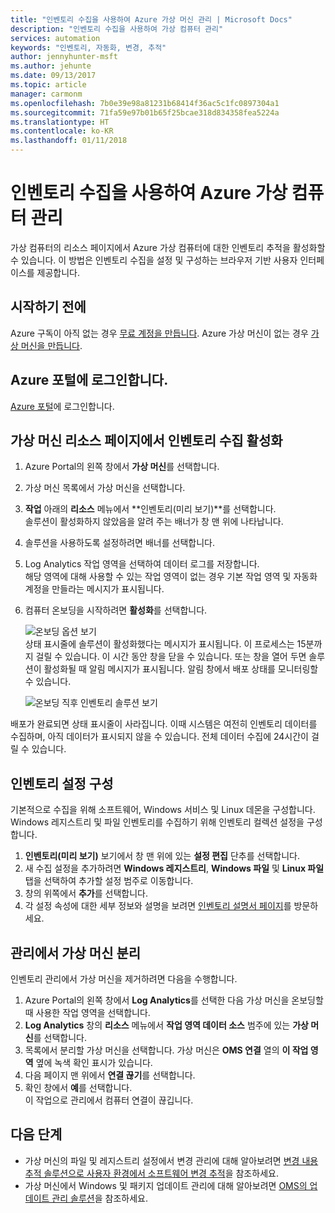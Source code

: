 ```yaml
---
title: "인벤토리 수집을 사용하여 Azure 가상 머신 관리 | Microsoft Docs"
description: "인벤토리 수집을 사용하여 가상 컴퓨터 관리"
services: automation
keywords: "인벤토리, 자동화, 변경, 추적"
author: jennyhunter-msft
ms.author: jehunte
ms.date: 09/13/2017
ms.topic: article
manager: carmonm
ms.openlocfilehash: 7b0e39e98a81231b68414f36ac5c1fc0897304a1
ms.sourcegitcommit: 71fa59e97b01b65f25bcae318d834358fea5224a
ms.translationtype: HT
ms.contentlocale: ko-KR
ms.lasthandoff: 01/11/2018
---
```

# <a name="manage-an-azure-virtual-machine-with-inventory-collection"></a>인벤토리 수집을 사용하여 Azure 가상 컴퓨터 관리

가상 컴퓨터의 리소스 페이지에서 Azure 가상 컴퓨터에 대한 인벤토리 추적을 활성화할 수 있습니다. 이 방법은 인벤토리 수집을 설정 및 구성하는 브라우저 기반 사용자 인터페이스를 제공합니다.

## <a name="before-you-begin"></a>시작하기 전에
Azure 구독이 아직 없는 경우 [무료 계정을 만듭니다](https://azure.microsoft.com/free/).
Azure 가상 머신이 없는 경우 [가상 머신을 만듭니다](https://docs.microsoft.com/azure/virtual-machines/windows/quick-create-portal).

## <a name="sign-in-to-the-azure-portal"></a>Azure 포털에 로그인합니다.
[Azure 포털](https://portal.azure.com/)에 로그인합니다.

## <a name="enable-inventory-collection-from-the-virtual-machine-resource-page"></a>가상 머신 리소스 페이지에서 인벤토리 수집 활성화

1. Azure Portal의 왼쪽 창에서 **가상 머신**를 선택합니다.
2. 가상 머신 목록에서 가상 머신을 선택합니다.
3. **작업** 아래의 **리소스** 메뉴에서 **인벤토리(미리 보기)**를 선택합니다.  
    솔루션이 활성화하지 않았음을 알려 주는 배너가 창 맨 위에 나타납니다. 
4. 솔루션을 사용하도록 설정하려면 배너를 선택합니다.
5. Log Analytics 작업 영역을 선택하여 데이터 로그를 저장합니다.  
    해당 영역에 대해 사용할 수 있는 작업 영역이 없는 경우 기본 작업 영역 및 자동화 계정을 만들라는 메시지가 표시됩니다. 
6. 컴퓨터 온보딩을 시작하려면 **활성화**를 선택합니다.

   ![온보딩 옵션 보기](./media/automation-vm-inventory/inventory-onboarding-options.png)  
    상태 표시줄에 솔루션이 활성화했다는 메시지가 표시됩니다. 이 프로세스는 15분까지 걸릴 수 있습니다. 이 시간 동안 창을 닫을 수 있습니다. 또는 창을 열어 두면 솔루션이 활성화될 때 알림 메시지가 표시됩니다. 알림 창에서 배포 상태를 모니터링할 수 있습니다.

   ![온보딩 직후 인벤토리 솔루션 보기](./media/automation-vm-inventory/inventory-onboarded.png)

배포가 완료되면 상태 표시줄이 사라집니다. 이때 시스템은 여전히 인벤토리 데이터를 수집하며, 아직 데이터가 표시되지 않을 수 있습니다. 전체 데이터 수집에 24시간이 걸릴 수 있습니다.

## <a name="configure-your-inventory-settings"></a>인벤토리 설정 구성

기본적으로 수집을 위해 소프트웨어, Windows 서비스 및 Linux 데몬을 구성합니다. Windows 레지스트리 및 파일 인벤토리를 수집하기 위해 인벤토리 컬렉션 설정을 구성합니다.

1. **인벤토리(미리 보기)** 보기에서 창 맨 위에 있는 **설정 편집** 단추를 선택합니다.
2. 새 수집 설정을 추가하려면 **Windows 레지스트리**, **Windows 파일** 및 **Linux 파일** 탭을 선택하여 추가할 설정 범주로 이동합니다. 
3. 창의 위쪽에서 **추가**를 선택합니다.
4. 각 설정 속성에 대한 세부 정보와 설명을 보려면 [인벤토리 설명서 페이지](https://aka.ms/configinventorydocs)를 방문하세요.

## <a name="disconnect-your-virtual-machine-from-management"></a>관리에서 가상 머신 분리

인벤토리 관리에서 가상 머신을 제거하려면 다음을 수행합니다.

1. Azure Portal의 왼쪽 창에서 **Log Analytics**를 선택한 다음 가상 머신을 온보딩할 때 사용한 작업 영역을 선택합니다.
2. **Log Analytics** 창의 **리소스** 메뉴에서 **작업 영역 데이터 소스** 범주에 있는 **가상 머신**를 선택합니다. 
3. 목록에서 분리할 가상 머신을 선택합니다. 가상 머신은 **OMS 연결** 열의 **이 작업 영역** 옆에 녹색 확인 표시가 있습니다. 
4. 다음 페이지 맨 위에서 **연결 끊기**를 선택합니다.
5. 확인 창에서 **예**를 선택합니다.  
    이 작업으로 관리에서 컴퓨터 연결이 끊깁니다.

## <a name="next-steps"></a>다음 단계

* 가상 머신의 파일 및 레지스트리 설정에서 변경 관리에 대해 알아보려면 [변경 내용 추적 솔루션으로 사용자 환경에서 소프트웨어 변경 추적](../log-analytics/log-analytics-change-tracking.md)을 참조하세요.
* 가상 머신에서 Windows 및 패키지 업데이트 관리에 대해 알아보려면 [OMS의 업데이트 관리 솔루션](../operations-management-suite/oms-solution-update-management.md)을 참조하세요.
